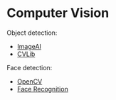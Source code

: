# Computer Vision

Object detection:
- [ImageAI](https://github.com/fabioacarvalho/computer-vision/tree/main/imageai)
- [CVLib](https://github.com/fabioacarvalho/computer-vision/tree/main/cvlib)

Face detection:
- [OpenCV]()
- [Face Recognition](https://github.com/fabioacarvalho/computer-vision/tree/main/)